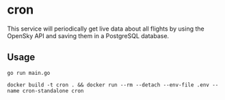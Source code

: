 # cron

This service will periodically get live data about all flights by using the OpenSky API and saving them in a PostgreSQL database.

## Usage

```
go run main.go
```

```
docker build -t cron . && docker run --rm --detach --env-file .env --name cron-standalone cron
```